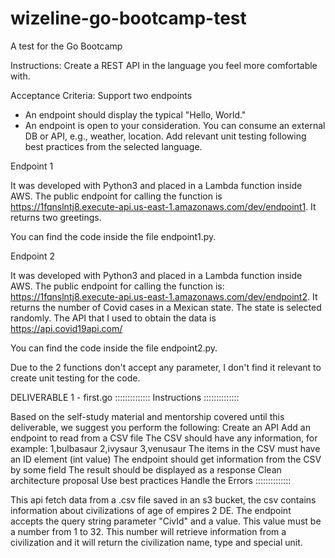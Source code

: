 # wizeline-go-bootcamp-test
A test for the Go Bootcamp

Instructions: Create a REST API in the language you feel more comfortable with.

Acceptance Criteria:
Support two endpoints
- An endpoint should display the typical "Hello, World."
- An endpoint is open to your consideration. You can consume an external DB or API, e.g., weather, location.
Add relevant unit testing following best practices from the selected language.

Endpoint 1

It was developed with Python3 and placed in a Lambda function inside AWS. The public endpoint for calling the function is https://1fqnslntj8.execute-api.us-east-1.amazonaws.com/dev/endpoint1. It returns two greetings.

You can find the code inside the file endpoint1.py. 

Endpoint 2

It was developed with Python3 and placed in a Lambda function inside AWS. The public endpoint for calling the function is: https://1fqnslntj8.execute-api.us-east-1.amazonaws.com/dev/endpoint2. It returns the number of Covid cases in a Mexican state. The state is selected randomly. The API that I used to obtain the data is https://api.covid19api.com/

You can find the code inside the file endpoint2.py. 

Due to the 2 functions don't accept any parameter, I don't find it relevant to create unit testing for the code.


DELIVERABLE 1 - first.go
::::::::::::::
Instructions
::::::::::::::

Based on the self-study material and mentorship covered until this deliverable, we suggest you perform the following:
Create an API
Add an endpoint to read from a CSV file
The CSV should have any information, for example:
1,bulbasaur
2,ivysaur
3,venusaur
The items in the CSV must have an ID element (int value)
The endpoint should get information from the CSV by some field 
The result should be displayed as a response
Clean architecture proposal
Use best practices
Handle the Errors 
::::::::::::::

This api fetch data from a .csv file saved in an s3 bucket, the csv contains information about civilizations of age of empires 2 DE. The endpoint accepts the query string parameter "CivId" and a value. This value must be a number from 1 to 32. This number will retrieve information from a civilization and it will return the civilization name, type and special unit.
